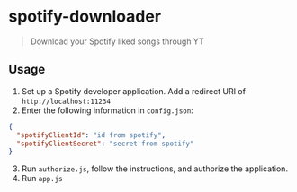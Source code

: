 # spotify-downloader

> Download your Spotify liked songs through YT

## Usage

1. Set up a Spotify developer application. Add a redirect URI of `http://localhost:11234`
2. Enter the following information in `config.json`:

```json
{
  "spotifyClientId": "id from spotify",
  "spotifyClientSecret": "secret from spotify"
}
```

3. Run `authorize.js`, follow the instructions, and authorize the application.
4. Run `app.js`
